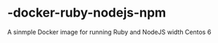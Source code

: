 -docker-ruby-nodejs-npm
=======================

A sinmple Docker image for running Ruby and NodeJS width Centos 6

